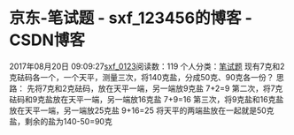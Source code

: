 # 京东-笔试题 - sxf_123456的博客 - CSDN博客
2017年08月20日 09:09:27[sxf_0123](https://me.csdn.net/sxf_123456)阅读数：119
个人分类：[笔试题](https://blog.csdn.net/sxf_123456/article/category/7113928)
现有7克和2克砝码各一个，一个天平，测量三次，将140克盐，分成50克、90克各一份？
思路：
先将7克和2克砝码，放在天平一端，另一端放9克盐
7+2=9
第二次，将7克砝码和9克盐放在天平一端，另一端放16克盐
7+9=16
第三次，将9克盐和16克盐放在天平一端，另一端放25克盐
9+16=25
将天平的两端盐放在一起就是50克盐，剩余的盐为140-50=90克
